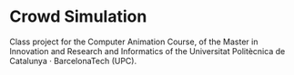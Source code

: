 # Crowd Simulation
Class project for the Computer Animation Course, of the Master in Innovation and Research and Informatics of the Universitat Politècnica de Catalunya · BarcelonaTech (UPC).